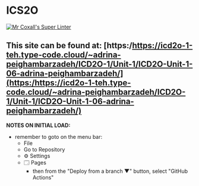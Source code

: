 # ICS2O

[![Mr Coxall's Super Linter](https://github.com/MTHS-ICD2O-1-2024/ICD2O-Unit-1-06-Adrina-peighambarzadeh/workflows/Mr%20Coxall's%20Super%20Linter/badge.svg)](https://github.com/MTHS-ICD2O-1-2024/ICD2O-Unit-1-06-Adrina-peighambarzadeh/actions)

This site can be found at: [https:/https://icd2o-1-teh.type-code.cloud/~adrina-peighambarzadeh/ICD2O-1/Unit-1/ICD2O-Unit-1-06-adrina-peighambarzadeh/](https:/https://icd2o-1-teh.type-code.cloud/~adrina-peighambarzadeh/ICD2O-1/Unit-1/ICD2O-Unit-1-06-adrina-peighambarzadeh/)
---

**NOTES ON INITIAL LOAD:**
- remember to goto on the menu bar:
  - File
  - Go to Repository
  - ⚙ Settings
  - 🗔 Pages
    - then from the "Deploy from a branch ▼" button, select "GitHub Actions"